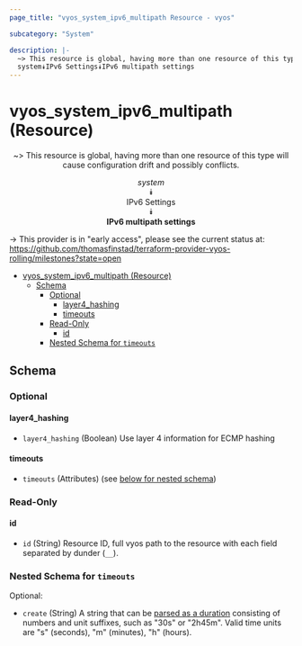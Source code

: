```yaml
---
page_title: "vyos_system_ipv6_multipath Resource - vyos"

subcategory: "System"

description: |-
  ~> This resource is global, having more than one resource of this type will cause configuration drift and possibly conflicts.
  system⯯IPv6 Settings⯯IPv6 multipath settings
---
```


# vyos_system_ipv6_multipath (Resource)
<center>

~> This resource is global, having more than one resource of this type will cause configuration drift and possibly conflicts.

*system*  
⯯  
IPv6 Settings  
⯯  
**IPv6 multipath settings**


</center>

-> This provider is in "early access", please see the current status at: https://github.com/thomasfinstad/terraform-provider-vyos-rolling/milestones?state=open

<!--TOC-->

- [vyos_system_ipv6_multipath (Resource)](#vyos_system_ipv6_multipath-resource)
  - [Schema](#schema)
    - [Optional](#optional)
      - [layer4_hashing](#layer4_hashing)
      - [timeouts](#timeouts)
    - [Read-Only](#read-only)
      - [id](#id)
    - [Nested Schema for `timeouts`](#nested-schema-for-timeouts)

<!--TOC-->

<!-- schema generated by tfplugindocs -->
## Schema

### Optional

#### layer4_hashing
- `layer4_hashing` (Boolean) Use layer 4 information for ECMP hashing
#### timeouts
- `timeouts` (Attributes) (see [below for nested schema](#nestedatt--timeouts))

### Read-Only

#### id
- `id` (String) Resource ID, full vyos path to the resource with each field separated by dunder (`__`).

<a id="nestedatt--timeouts"></a>
### Nested Schema for `timeouts`

Optional:

- `create` (String) A string that can be [parsed as a duration](https://pkg.go.dev/time#ParseDuration) consisting of numbers and unit suffixes, such as &#34;30s&#34; or &#34;2h45m&#34;. Valid time units are &#34;s&#34; (seconds), &#34;m&#34; (minutes), &#34;h&#34; (hours).
